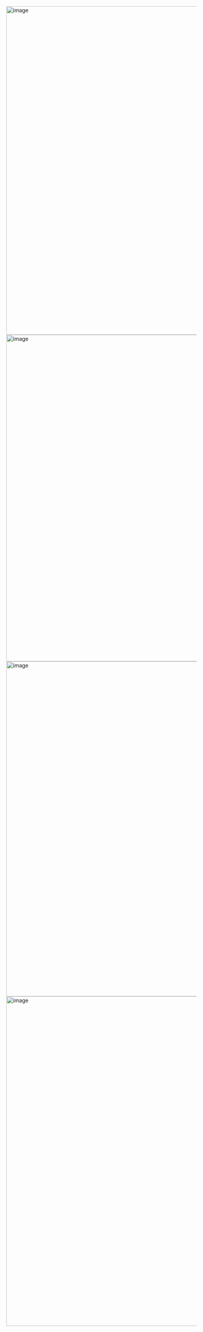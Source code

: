 <img width="1919" height="867" alt="image" src="https://github.com/user-attachments/assets/a741598a-0ca5-466e-8ebc-f91a49f40850" />

<img width="1913" height="862" alt="image" src="https://github.com/user-attachments/assets/c8fef667-c21d-4edb-9850-d910ed465984" />

<img width="1919" height="884" alt="image" src="https://github.com/user-attachments/assets/f1e508b2-3868-41c1-bafa-aa5efb44d831" />

<img width="1919" height="870" alt="image" src="https://github.com/user-attachments/assets/0017b435-bad8-4305-9fb5-b7dd4e791a83" />


